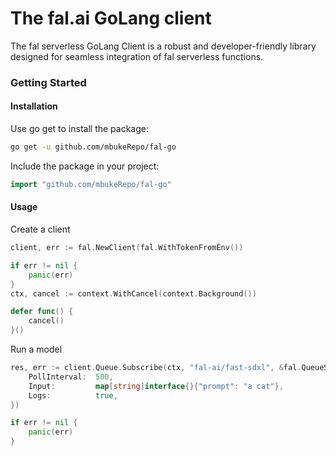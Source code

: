 # The fal.ai GoLang client

The fal serverless GoLang Client is a robust and developer-friendly library designed for seamless integration of fal serverless functions.

### Getting Started

#### Installation

Use go get to install the package:

```bash
go get -u github.com/mbukeRepo/fal-go
```

Include the package in your project:

```go
import "github.com/mbukeRepo/fal-go"
```

#### Usage

Create a client

```go
client, err := fal.NewClient(fal.WithTokenFromEnv())

if err != nil {
	panic(err)
}
ctx, cancel := context.WithCancel(context.Background())

defer func() {
	cancel()
}()
```

Run a model

```go
res, err := client.Queue.Subscribe(ctx, "fal-ai/fast-sdxl", &fal.QueueSubscribeOptions{
	PollInterval:  500,
	Input:         map[string]interface{}{"prompt": "a cat"},
	Logs:          true,
})

if err != nil {
	panic(err)
}
```
